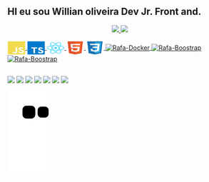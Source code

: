 
## HI eu sou Willian oliveira Dev Jr. Front and.

<div align="center">
  <a href="https://github.com/Wilbyl">
  <img height="180em" src="https://github-readme-stats.vercel.app/api?username=Wilbyl&show_icons=true&theme=dracula&include_all_commits=true&count_private=true"/>
  <img height="180em" src="https://github-readme-stats.vercel.app/api/top-langs/?username=Wilbyl&layout=compact&langs_count=7&theme=dracula"/>
</div>

  
  <div style="display: inline_block"><br>
  <img align="center" alt="Rafa-Js" height="30" width="40" src="https://raw.githubusercontent.com/devicons/devicon/master/icons/javascript/javascript-plain.svg">
  <img align="center" alt="Rafa-Ts" height="30" width="40" src="https://raw.githubusercontent.com/devicons/devicon/master/icons/typescript/typescript-plain.svg">
  <img align="center" alt="Rafa-React" height="30" width="40" src="https://raw.githubusercontent.com/devicons/devicon/master/icons/react/react-original.svg">
  <img align="center" alt="Rafa-HTML" height="30" width="40" src="https://raw.githubusercontent.com/devicons/devicon/master/icons/html5/html5-original.svg">
  <img align="center" alt="Rafa-CSS" height="30" width="40" src="https://raw.githubusercontent.com/devicons/devicon/master/icons/css3/css3-original.svg">
  <img align="center" alt="Rafa-Docker" height="30" width="40" src="https://cdn.jsdelivr.net/gh/devicons/devicon/icons/docker/docker-original.svg">
  <img align="center" alt="Rafa-Boostrap" height="30" width="40" src="https://cdn.jsdelivr.net/gh/devicons/devicon/icons/bootstrap/bootstrap-original.svg">
  <img align="center" alt="Rafa-Boostrap" height="30" width="40" src="https://cdn.jsdelivr.net/gh/devicons/devicon/icons/nodejs/nodejs-original.svg" >
    </div>
  
  ##
 
  <div>
  <a href="https://wa.me/qr/R7YSTMV7B5S7M1" target="_blank"><img src="https://img.shields.io/badge/WhatsApp-25D366?style=for-the-badge&logo=whatsapp&logoColor=white" target="_blank"></a>
  <a href="https://github.com/Wilbyl" target="_blank"><img src="https://img.shields.io/badge/GitHub-100000?style=for-the-badge&logo=github&logoColor=white"></a>
 	<a href="https://www.linkedin.com/in/willian-oliveira-605134145/" target="_blank"><img src="https://img.shields.io/badge/LinkedIn-0077B5?style=for-the-badge&logo=linkedin&logoColor=white"></a>
 <a href="Soren#8028" target="_blank"><img src="https://img.shields.io/badge/Discord-7289DA?style=for-the-badge&logo=discord&logoColor=white" target="_blank"></a> 
  <a href = "mailto:willian.wilbyl@gmail.com"><img src="https://img.shields.io/badge/-Gmail-%23333?style=for-the-badge&logo=gmail&logoColor=white" target="_blank"></a>
  <a href="heroku.com/apps/app-buteco" target="_blank"><img src="https://img.shields.io/badge/Heroku-430098?style=for-the-badge&logo=heroku&logoColor=white"></a> 
    <a href="https://www.facebook.com/wilian.oliveira.507" target="_blank"><img src="https://img.shields.io/badge/Facebook-1877F2?style=for-the-badge&logo=facebook&logoColor=white"></a> 

  ![Snake animation](https://github.com/rafaballerini/rafaballerini/blob/output/github-contribution-grid-snake.svg)
  
  </div>
 
